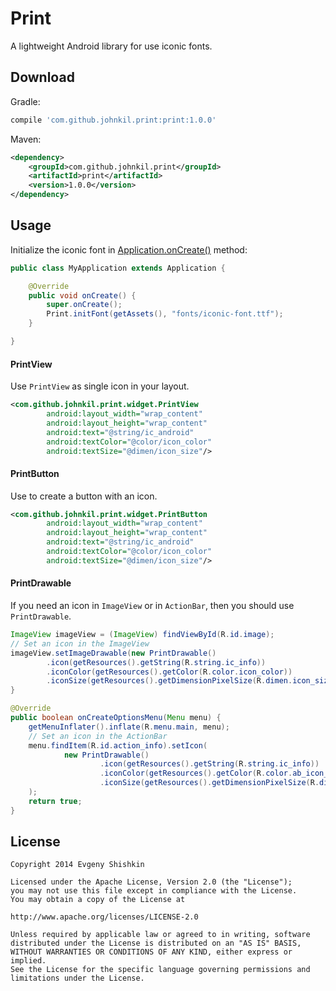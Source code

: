 Print
=====

A lightweight Android library for use iconic fonts.


Download
--------

Gradle:

```groovy
compile 'com.github.johnkil.print:print:1.0.0'
```

Maven:

```xml
<dependency>
    <groupId>com.github.johnkil.print</groupId>
    <artifactId>print</artifactId>
    <version>1.0.0</version>
</dependency>
```

Usage
-----

Initialize the iconic font in [Application.onCreate()][1] method:

```java
public class MyApplication extends Application {

    @Override
    public void onCreate() {
        super.onCreate();                
        Print.initFont(getAssets(), "fonts/iconic-font.ttf");
    }

}
```

#### PrintView

Use `PrintView` as single icon in your layout.

```xml
<com.github.johnkil.print.widget.PrintView
        android:layout_width="wrap_content"
        android:layout_height="wrap_content"
        android:text="@string/ic_android"
        android:textColor="@color/icon_color"
        android:textSize="@dimen/icon_size"/>
```

#### PrintButton

Use to create a button with an icon.

```xml
<com.github.johnkil.print.widget.PrintButton
        android:layout_width="wrap_content"
        android:layout_height="wrap_content"
        android:text="@string/ic_android"
        android:textColor="@color/icon_color"
        android:textSize="@dimen/icon_size"/>
```

#### PrintDrawable

If you need an icon in `ImageView` or in `ActionBar`, then you should use `PrintDrawable`.

```java
ImageView imageView = (ImageView) findViewById(R.id.image);
// Set an icon in the ImageView
imageView.setImageDrawable(new PrintDrawable()
        .icon(getResources().getString(R.string.ic_info))
        .iconColor(getResources().getColor(R.color.icon_color))
        .iconSize(getResources().getDimensionPixelSize(R.dimen.icon_size)));
}
```

```java
@Override
public boolean onCreateOptionsMenu(Menu menu) {
    getMenuInflater().inflate(R.menu.main, menu);
    // Set an icon in the ActionBar
    menu.findItem(R.id.action_info).setIcon(
            new PrintDrawable()
                    .icon(getResources().getString(R.string.ic_info))
                    .iconColor(getResources().getColor(R.color.ab_icon_color))
                    .iconSize(getResources().getDimensionPixelSize(R.dimen.ab_icon_size))
    );
    return true;
}
```


License
-------

    Copyright 2014 Evgeny Shishkin
    
    Licensed under the Apache License, Version 2.0 (the "License");
    you may not use this file except in compliance with the License.
    You may obtain a copy of the License at
    
    http://www.apache.org/licenses/LICENSE-2.0
    
    Unless required by applicable law or agreed to in writing, software
    distributed under the License is distributed on an "AS IS" BASIS,
    WITHOUT WARRANTIES OR CONDITIONS OF ANY KIND, either express or implied.
    See the License for the specific language governing permissions and
    limitations under the License.
    

[1]: http://developer.android.com/reference/android/app/Application.html#onCreate%28%29